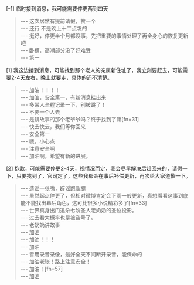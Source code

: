 
[-1] 临时接到消息，我可能需要停更两到四天
>--- 这次居然有提前请假，赞一个<br>
>--- 还行  不是晚上十二点发的<br>
>--- 挺好，停更半个月都没事，先把重要的事情处理了再全身心的恢复更新吧<br>
>--- 卧槽，高潮部分没了好难受<br>
>--- 第一<br>

[1] 我这边接到消息，可能找到那个老人的亲属新住址了，我立刻要赶去，可能需要2-4天左右，晚上就要走，具体的还不清楚。
>--- 加油！！！！<br>
>--- 加油，安全第一，有新消息挂出来<br>
>--- 多带人全程记录一下，别被跳了！<br>
>--- 不要一个人去<br>
>--- 是讲故事的那个老爷爷吗？终于找到了嘛[fn=31]<br>
>--- 快去快去，我们等你回来<br>
>--- 安全第一<br>
>--- 嗯，小心点<br>
>--- 注意安全啊<br>
>--- 加油啊，希望有新的进展。<br>

[2] 抱歉，可能需要停更2-4天，视情况而定，我会尽早解决后赶回来的，请假一下，只要找到了，官司定了，这些我都会在事后补偿更新，再次给大家道歉一下。
>--- 造谣一张嘴，辟谣跑断腿<br>
>--- 虽然起点停更了，但相对微博肯定会下雨一般更新，真想看看这事到底能不能找出幕后角色，这可比很多小说精彩多了[fn=33]<br>
>--- 世界真身出门追杀七阶圣人老奶奶的圣位投影。<br>
>--- 过去看大概率也是被盗号了。<br>
>--- 老奶奶讲故事<br>
>--- 加油<br>
>--- 加油！！！<br>
>--- 加油<br>
>--- 善用录音录像，最好全天不间断开录音，能保命的<br>
>--- 加油老张！路上注意安全！<br>
>--- 加油！[fn=57]<br>
>--- 加油<br>
